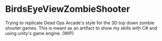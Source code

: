 # BirdsEyeViewZombieShooter
Trying to replicate Dead Ops Arcade's style for the 3D top down zombie shooter games.
This is meant as an artifact to show my skills with C# and using unity's game engine. (WIP)
